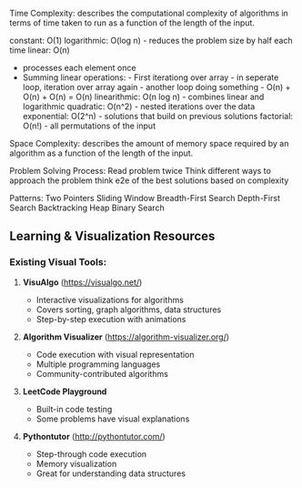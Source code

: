 Time Complexity: describes the computational complexity of algorithms in terms of time taken to run as a function of the length of the input.

constant: O(1)
logarithmic: O(log n) - reduces the problem size by half each time
linear: O(n)

- processes each element once
- Summing linear operations: - First iterationg over array - in seperate loop, iteration over array again - another loop doing something - O(n) + O(n) + O(n) = O(n)
  linearithmic: O(n log n) - combines linear and logarithmic
  quadratic: O(n^2) - nested iterations over the data
  exponential: O(2^n) - solutions that build on previous solutions
  factorial: O(n!) - all permutations of the input

Space Complexity: describes the amount of memory space required by an algorithm as a function of the length of the input.

Problem Solving Process:
Read problem twice
Think different ways to approach the problem
think e2e of the best solutions based on complexity

Patterns:
Two Pointers
Sliding Window
Breadth-First Search
Depth-First Search
Backtracking
Heap
Binary Search

## Learning & Visualization Resources

### Existing Visual Tools:

1. **VisuAlgo** (https://visualgo.net/)

   - Interactive visualizations for algorithms
   - Covers sorting, graph algorithms, data structures
   - Step-by-step execution with animations

2. **Algorithm Visualizer** (https://algorithm-visualizer.org/)

   - Code execution with visual representation
   - Multiple programming languages
   - Community-contributed algorithms

3. **LeetCode Playground**

   - Built-in code testing
   - Some problems have visual explanations

4. **Pythontutor** (http://pythontutor.com/)
   - Step-through code execution
   - Memory visualization
   - Great for understanding data structures

